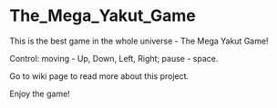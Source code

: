 # The_Mega_Yakut_Game
This is the best game in the whole universe - The Mega Yakut Game!

Control: moving - Up, Down, Left, Right; pause - space.

Go to wiki page to read more about this project. 

Enjoy the game!
